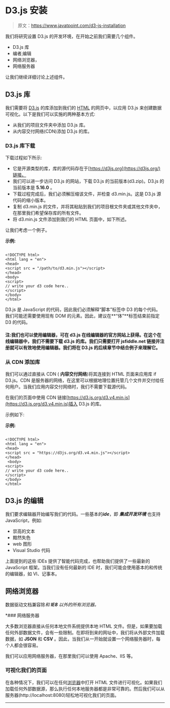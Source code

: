 # D3.js 安装

> 原文：<https://www.javatpoint.com/d3-js-installation>

我们将研究设置 D3.js 的开发环境，在开始之前我们需要几个组件。

*   D3.js 库
*   编者ˌ编辑
*   网络浏览器，
*   网络服务器

让我们继续详细讨论上述组件。

## D3.js 库

我们需要将 [D3.js](d3-js) 的库添加到我们的 [HTML](https://www.javatpoint.com/html-turorial) 的网页中，以应用 D3.js 来创建数据可视化。以下是我们可以实施的两种基本方式:

*   从我们的项目文件夹中添加 D3.js 库。
*   从内容交付网络(CDN)添加 D3.js 的库。

### D3.js 库下载

下载过程如下所示:

*   它是开源类型的库，库的源代码存在于[https://d3js.org](https://d3js.org/)链接。
*   我们可以进一步访问 D3.js 的网站，下载 D3.js 的当前版本(d3.zip)。D3.js 的当前版本是 **5.16.0** 。
*   下载过程完成后，我们必须解压缩该文件，并检查 d3.min.js。这是 D3.js 源代码的缩小版本。
*   复制 d3.min.js 的文件，并将其粘贴到我们的项目根文件夹或其他文件夹中，在那里我们希望保存库的所有文件。
*   将 d3.min.js 文件添加到我们的 HTML 页面中，如下所述。

让我们考虑一个例子。

**示例:**

```

<!DOCTYPE html>
<html lang = "en">
<head>
<script src = "/path/to/d3.min.js"></script>
</head>
<body>
<script>
// write your d3 code here.. 
</script>
</body>
</html>

```

D3.js 是 JavaScript 的代码，因此我们必须解释“脚本”标签中 D3 的每个代码。我们可能还需要使用现有 DOM 的元素。因此，建议在**“体”**标签结束前指定 D3 的代码。

#### 注:我们也可以使用编辑器，可在 d3.js 在线编辑器的官方网站上获得。在这个在线编辑器中，我们不需要下载 d3.js 的库。我们只需要打开 jsfiddle.net 链接并注册就可以有效地使用编辑器。我们将在 D3.js 的后续章节中结合例子来理解它。

### 从 CDN 添加库

我们可以通过直接从 CDN ( **内容交付网络**)将其连接到 HTML 页面来应用库 if D3.js。CDN 是服务器的网络，在这里可以根据地理位置托管几个文件并交付给任何用户。当我们应用内容交付网络时，我们不需要下载源代码。

在我们的页面中使用 CDN 链接[https://d3.js.org/d3.v4.min.js](https://d3.js.org/d3.v4.min.js)插入 D3.js 的库。

示例如下:

**示例:**

```

<!DOCTYPE html>
<html lang = "en">
<head>
<script src = "https://d3js.org/d3.v4.min.js"></script>
</head>
 <body>
<script>
// write your d3 code here.. 
</script>
</body>
</html>

```

## D3.js 的编辑

我们要求编辑器开始编写我们的代码。一些基本的***ide***，即 ***集成开发环境*** 也支持 JavaScript，例如:

*   崇高的文本
*   黯然失色
*   web 图形
*   Visual Studio 代码

上面提到的这些 IDEs 提供了智能代码完成，也帮助我们提供了一些最新的 JavaScript 框架。当我们没有任何最新的 IDE 时，我们可能会使用基本的和传统的编辑器，如 VI、记事本。

## 网络浏览器

数据驱动文档兼容除*和 ***IE8*** 以外的所有浏览器。*

 *### 网络服务器

大多数浏览器直接从任何本地文件系统提供本地 HTML 文件。但是，如果要加载任何外部数据文件，会有一些限制。在即将到来的网址中，我们将从外部文件加载数据，如 **JSON** 和 **CSV** 。因此，当我们从一开始就设置一个网络服务器时，每个人都会很容易。

我们可以应用网络服务器，在那里我们可以使用 Apache、IIS 等。

### 可视化我们的页面

在各种情况下，我们可以在任何[浏览器](https://www.javatpoint.com/browsers)中打开 HTML 文件进行可视化。如果我们加载任何外部数据源，那么执行任何本地服务器都是非常可靠的。然后我们可以从服务器(http://localhost:8080)轻松地可视化我们的页面。

* * **